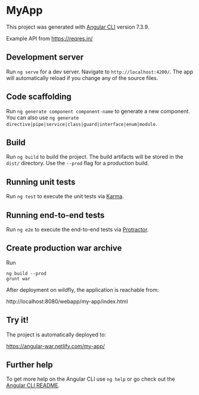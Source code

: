 # MyApp

This project was generated with [Angular CLI](https://github.com/angular/angular-cli) version 7.3.9.

Example API from https://reqres.in/ 

## Development server

Run `ng serve` for a dev server. Navigate to `http://localhost:4200/`. The app will automatically reload if you change any of the source files.

## Code scaffolding

Run `ng generate component component-name` to generate a new component. You can also use `ng generate directive|pipe|service|class|guard|interface|enum|module`.

## Build

Run `ng build` to build the project. The build artifacts will be stored in the `dist/` directory. Use the `--prod` flag for a production build.

## Running unit tests

Run `ng test` to execute the unit tests via [Karma](https://karma-runner.github.io).

## Running end-to-end tests

Run `ng e2e` to execute the end-to-end tests via [Protractor](http://www.protractortest.org/).

## Create production war archive

Run 
```
ng build --prod 
grunt war
```

After deployment on wildfly, the application is reachable from: 

http://localhost:8080/webapp/my-app/index.html

## Try it!

The project is automatically deployed to:

https://angular-war.netlify.com/my-app/

## Further help

To get more help on the Angular CLI use `ng help` or go check out the [Angular CLI README](https://github.com/angular/angular-cli/blob/master/README.md).

